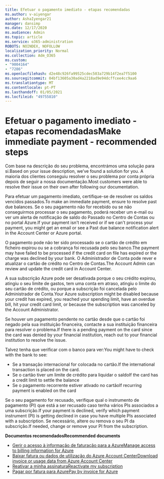 ```yaml
---
title: Efetuar o pagamento imediato - etapas recomendadas
ms.author: v-aiyengar
author: AshaIyengar21
manager: dansimp
ms.date: 12/17/2020
ms.audience: Admin
ms.topic: article
ms.service: o365-administration
ROBOTS: NOINDEX, NOFOLLOW
localization_priority: Normal
ms.collection: Adm_O365
ms.custom:
- "9004164"
- "7286"
ms.openlocfilehash: d2e48c926fa99525cdec503a729b14f2ea7f5100
ms.sourcegitcommit: 04bf13605a30ad4a2218ad9e94dcffcee4cc9aa6
ms.translationtype: MT
ms.contentlocale: pt-PT
ms.lasthandoff: 01/05/2021
ms.locfileid: "49755810"
---
```

# <a name="make-immediate-payment---recommended-steps"></a><span data-ttu-id="51df0-102">Efetuar o pagamento imediato - etapas recomendadas</span><span class="sxs-lookup"><span data-stu-id="51df0-102">Make immediate payment - recommended steps</span></span>

<span data-ttu-id="51df0-103">Com base na descrição do seu problema, encontrámos uma solução para si.</span><span class="sxs-lookup"><span data-stu-id="51df0-103">Based on your issue description, we’ve found a solution for you.</span></span> <span data-ttu-id="51df0-104">A maioria dos clientes conseguiu resolver o seu problema por conta própria depois de seguir a nossa documentação.</span><span class="sxs-lookup"><span data-stu-id="51df0-104">Most customers were able to resolve their issue on their own after following our documentation.</span></span>

<span data-ttu-id="51df0-105">Para efetuar um pagamento imediato, certifique-se de resolver os saldos vencidos passados.</span><span class="sxs-lookup"><span data-stu-id="51df0-105">To make an immediate payment, ensure to resolve past due balances.</span></span> <span data-ttu-id="51df0-106">Se o seu pagamento não for recebido ou se não conseguirmos processar o seu pagamento, poderá receber um e-mail ou ver um alerta de notificação de saldo do Passado no Centro de Contas ou no portal Azure.</span><span class="sxs-lookup"><span data-stu-id="51df0-106">If your payment isn't received or if we can't process your payment, you might get an email or see a Past due balance notification alert in the Account Center or Azure portal.</span></span> 

<span data-ttu-id="51df0-107">O pagamento pode não ter sido processado se o cartão de crédito em ficheiro expirou ou se a cobrança foi recusada pelo seu banco.</span><span class="sxs-lookup"><span data-stu-id="51df0-107">The payment may have failed to be processed if the credit card on file has expired or the charge was declined by your bank.</span></span> <span data-ttu-id="51df0-108">O Administrador de Conta pode rever e atualizar o cartão de crédito no Centro de Contas.</span><span class="sxs-lookup"><span data-stu-id="51df0-108">The Account Admin can review and update the credit card in Account Center.</span></span> 

<span data-ttu-id="51df0-109">A sua subscrição Azure pode ser desativada porque o seu crédito expirou, atingiu o seu limite de gastos, tem uma conta em atraso, atingiu o limite do seu cartão de crédito, ou porque a subscrição foi cancelada pelo Administrador de Conta.</span><span class="sxs-lookup"><span data-stu-id="51df0-109">Your Azure subscription might be disabled because your credit has expired, you reached your spending limit, have an overdue bill, hit your credit card limit, or because the subscription was canceled by the Account Administrator.</span></span>  

<span data-ttu-id="51df0-110">Se houver um pagamento pendente no cartão desde que o cartão foi negado pela sua instituição financeira, contacte a sua instituição financeira para resolver o problema.</span><span class="sxs-lookup"><span data-stu-id="51df0-110">If there is a pending payment on the card since the card was denied by your financial institution, reach out to your financial institution to resolve the issue.</span></span>  

<span data-ttu-id="51df0-111">Talvez tenha que verificar com o banco para ver:</span><span class="sxs-lookup"><span data-stu-id="51df0-111">You might have to check with the bank to see:</span></span>

- <span data-ttu-id="51df0-112">Se a transação internacional for colocada no cartão.</span><span class="sxs-lookup"><span data-stu-id="51df0-112">If the international transaction is placed on the card.</span></span> 
- <span data-ttu-id="51df0-113">Se o cartão tiver um limite de crédito para liquidar o saldo</span><span class="sxs-lookup"><span data-stu-id="51df0-113">If the card has a credit limit to settle the balance</span></span> 
- <span data-ttu-id="51df0-114">Se o pagamento recorrente estiver ativado no cartão</span><span class="sxs-lookup"><span data-stu-id="51df0-114">If recurring payment is enabled on the card</span></span> 

<span data-ttu-id="51df0-115">Se o seu pagamento for recusado, verifique qual o instrumento de pagamento (PI) que está a ser recusado caso tenha vários PIs associados a uma subscrição.</span><span class="sxs-lookup"><span data-stu-id="51df0-115">If your payment is declined, verify which payment instrument (PI) is getting declined in case you have multiple PIs associated with a subscription.</span></span> <span data-ttu-id="51df0-116">Se necessário, altere ou remova o seu PI da subscrição.</span><span class="sxs-lookup"><span data-stu-id="51df0-116">If needed, change or remove your PI from the subscription.</span></span> 

<span data-ttu-id="51df0-117">**Documentos recomendados**</span><span class="sxs-lookup"><span data-stu-id="51df0-117">**Recommended documents**</span></span> 

- [<span data-ttu-id="51df0-118">Gerir o acesso à informação de faturação para a Azure</span><span class="sxs-lookup"><span data-stu-id="51df0-118">Manage access to billing information for Azure</span></span>](https://docs.microsoft.com/azure/billing/billing-manage-access?WT.mc_id=Portal-Microsoft_Azure_Support)
- [<span data-ttu-id="51df0-119">Baixar fatura ou dados de utilização do Azure Account Center</span><span class="sxs-lookup"><span data-stu-id="51df0-119">Download invoice or usage data from Azure Account Center</span></span>](https://docs.microsoft.com/azure/billing/billing-download-azure-invoice-daily-usage-date?WT.mc_id=Portal-Microsoft_Azure_Support)
- [<span data-ttu-id="51df0-120">Reativar a minha assinatura</span><span class="sxs-lookup"><span data-stu-id="51df0-120">Reactivate my subscription</span></span>](https://docs.microsoft.com/azure/billing/billing-subscription-become-disable?WT.mc_id=Portal-Microsoft_Azure_Support)
- [<span data-ttu-id="51df0-121">Pagar por fatura para Azure</span><span class="sxs-lookup"><span data-stu-id="51df0-121">Pay by invoice for Azure</span></span>](https://docs.microsoft.com/azure/cost-management-billing/manage/pay-by-invoice) 